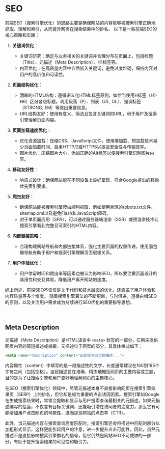 # SEO
前端SEO（搜索引擎优化）的思路主要是确保网站的内容能够被搜索引擎正确地抓取、理解和索引，从而提升网页在搜索结果中的排名。
以下是一些前端SEO的核心策略和实践：

1. **关键词优化**：
   - 关键词研究：确定与业务相关的关键词并合理分布在页面上，包括标题（Title）、元描述（Meta Description）、H1标签等。
   - 内容优化：在高质量内容中自然嵌入关键词，避免过度堆砌，保持内容对用户的高价值和可读性。

2. **页面结构优化**：
   - 清晰的HTML结构：遵循语义化HTML标签原则，如恰当使用H标签（H1-H6）区分各级标题，利用段落（P）、列表（UL, OL）、强调标签（STRONG, EM）等突出重要信息。
   - URL结构友好：使用有意义、简洁且包含关键词的URL，利于用户及搜索引擎理解页面内容。

3. **页面加载速度优化**：
   - 优化资源加载：压缩CSS、JavaScript文件，使用懒加载、预加载技术减少页面加载时间，启用HTTP/2或HTTPS以提高安全性与传输效率。
   - 图片优化：压缩图片大小，添加正确的Alt标签以便搜索引擎识别图片内容。

4. **移动友好性**：
   - 响应式设计：确保网站能在不同设备上良好呈现，符合Google提出的移动优先索引要求。
   
5. **爬虫友好**：
   - 确保网站能被搜索引擎爬虫顺利抓取，例如使用合理的robots.txt文件、sitemap.xml以及避免Flash和JavaScript障碍。
   - 对于单页面应用（SPA），可以通过服务器端渲染（SSR）或预渲染技术让搜索引擎看到完整且可索引的HTML内容。

6. **内部链接策略**：
   - 合理构建网站导航和内部链接体系，强化主要页面的权重传递，使用面包屑导航有助于用户和搜索引擎理解页面层级关系。

7. **用户体验优化**：
   - 用户停留时间和跳出率等因素也被认为影响SEO，所以要注重页面设计的易用性和交互体验，降低用户离开网站的速度。

综上所述，前端SEO不仅仅是关于代码和技术层面的优化，还涵盖了用户体验和内容质量等多个维度。
随着搜索引擎算法的不断更新，与时俱进，遵循白帽SEO的原则，以及关注用户需求成为持续进行SEO优化的重要指导思想。

<br>

## Meta Description
元描述（Meta Description）是HTML语言中 `<meta>` 标签的一部分，它用来提供网页内容的简短概述或摘要。元描述位于网页的<head>部分，其具体格式如下：

```html
<meta name="description" content="此处填写网页的描述...">
```

内容属性（content）中填写的是一段描述性的文字，长度通常建议在160到165个字符之间（包括空格）。这段描述旨在准确、精炼地概括网页的主要内容或主题，目的是为了让搜索引擎和用户更好地理解网页的主题核心。

在SEO（搜索引擎优化）领域中，尽管元描述本身不直接影响网页在搜索引擎结果页（SERP）上的排名，但它却是极为重要的点击诱因因素。搜索引擎如Google在生成搜索结果时，常常会提取和显示与用户搜索查询最相关的元描述。如果元描述编写的恰当，不仅含有目标关键词，还能吸引潜在访问者的注意力，那么它有可能增加用户点击网页的可能性，进而提高网站的点击率（CTR）。

此外，当元描述内容与搜索查询高度匹配时，搜索引擎还会将描述中匹配的部分以加粗形式显示，这样更能引起用户的注意，进一步提升点击可能性。因此，虽然元描述不是直接影响搜索引擎排名的信号，但它仍然是网站SEO不可或缺的一部分，有助于提升搜索结果的可见性和吸引力。